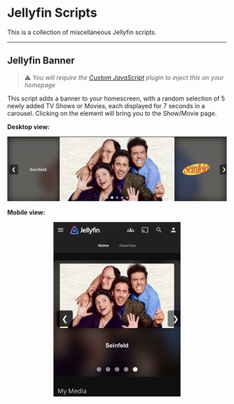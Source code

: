 # Jellyfin Scripts

This is a collection of miscellaneous Jellyfin scripts.

------

## Jellyfin Banner

> :warning: *You will require the [Custom JavaScript](https://github.com/johnpc/jellyfin-plugin-custom-javascript) plugin to inject this on your homepage*

This script adds a banner to your homescreen, with a random selection of 5 newly added TV Shows or Movies, each displayed for 7 seconds in a carousel.
Clicking on the element will bring you to the Show/Movie page.

**Desktop view:**

![](https://raw.githubusercontent.com/comtev/jellyfin-scripts/refs/heads/main/src/img/desktop.png)

**Mobile view:**
<p align="center">
<img src="https://raw.githubusercontent.com/comtev/jellyfin-scripts/refs/heads/main/src/img/mobile.jpg" height=400 style="display: block; margin: 0 auto" />
</p>  
